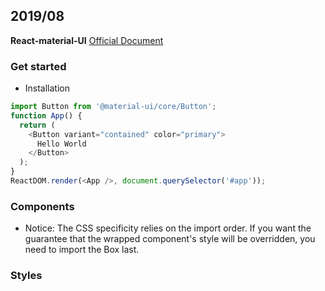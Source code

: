 ## 2019/08

**React-material-UI** [Official Document](https://material-ui.com/getting-started/)

### Get started

- Installation

```javascript
import Button from '@material-ui/core/Button';
function App() {
  return (
    <Button variant="contained" color="primary">
      Hello World
    </Button>
  );
}
ReactDOM.render(<App />, document.querySelector('#app'));
```

### Components

- Notice: The CSS specificity relies on the import order. If you want the guarantee that the wrapped component's style will be overridden, you need to import the Box last.

### Styles

